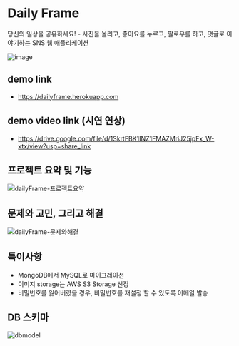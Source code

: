 Daily Frame
=======

당신의 일상을 공유하세요! - 사진을 올리고, 좋아요를 누르고, 팔로우를 하고, 댓글로 이야기하는 SNS 웹 애플리케이션

![image](https://user-images.githubusercontent.com/43179397/67194587-5bf78100-f432-11e9-8dac-3bb828eb78a1.png)

## demo link

- https://dailyframe.herokuapp.com


## demo video link (시연 연상)

- https://drive.google.com/file/d/1SkrtFBK1INZ1FMAZMriJ25jpFx_W-xtx/view?usp=share_link



## 프로젝트 요약 및 기능

![dailyFrame-프로젝트요약](https://user-images.githubusercontent.com/43179397/68011026-89152080-fcc9-11e9-84aa-8e9886334c1f.png)


## 문제와 고민, 그리고 해결

![dailyFrame-문제와해결](https://user-images.githubusercontent.com/43179397/68011025-89152080-fcc9-11e9-9696-6f01a7936463.png)


## 특이사항

- MongoDB에서 MySQL로 마이그레이션
- 이미지 storage는 AWS S3 Storage 선정
- 비밀번호를 잃어버렸을 경우, 비밀번호를 재설정 할 수 있도록 이메일 발송


## DB 스키마

![dbmodel](https://user-images.githubusercontent.com/43179397/63771882-f778e380-c912-11e9-9c82-933218a2bee1.png)
